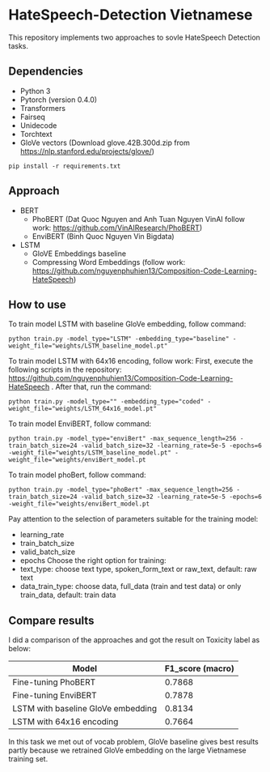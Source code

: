 # HateSpeech-Detection Vietnamese

This repository implements two approaches to sovle HateSpeech Detection tasks.

## Dependencies
* Python 3
* Pytorch (version 0.4.0)
* Transformers
* Fairseq
* Unidecode
* Torchtext
* GloVe vectors (Download glove.42B.300d.zip from https://nlp.stanford.edu/projects/glove/)
```
pip install -r requirements.txt
```
## Approach
* BERT 
  * PhoBERT (Dat Quoc Nguyen and Anh Tuan Nguyen VinAI follow work: https://github.com/VinAIResearch/PhoBERT)
  * EnviBERT (Binh Quoc Nguyen Vin Bigdata)
* LSTM
  * GloVE Embeddings baseline
  * Compressing Word Embeddings (follow work: https://github.com/nguyenphuhien13/Composition-Code-Learning-HateSpeech)
## How to use
To train model LSTM with baseline GloVe embedding, follow command:
```
python train.py -model_type="LSTM" -embedding_type="baseline" -weight_file="weights/LSTM_baseline_model.pt"
```
To train model LSTM with 64x16 encoding, follow work:
First, execute the following scripts in the repository: https://github.com/nguyenphuhien13/Composition-Code-Learning-HateSpeech .
After that, run the command:
```
python train.py -model_type="" -embedding_type="coded" -weight_file="weights/LSTM_64x16_model.pt"
```
To train model EnviBERT, follow command:
```
python train.py -model_type="enviBert" -max_sequence_length=256 -train_batch_size=24 -valid_batch_size=32 -learning_rate=5e-5 -epochs=6 -weight_file="weights/LSTM_baseline_model.pt" -weight_file="weights/enviBert_model.pt
```
To train model phoBert, follow command:
```
python train.py -model_type="phoBert" -max_sequence_length=256 -train_batch_size=24 -valid_batch_size=32 -learning_rate=5e-5 -epochs=6 -weight_file="weights/enviBert_model.pt
```
Pay attention to the selection of parameters suitable for the training model:
 * learning_rate 
 * train_batch_size
 * valid_batch_size
 * epochs
Choose the right option for training: 
 * text_type: choose text type, spoken_form_text or raw_text, default: raw text
 * data_train_type: choose data, full_data (train and test data) or only train_data, default: train data
## Compare results
I did a comparison of the approaches and got the result on Toxicity label as below:

|      Model       |          F1_score (macro)     |
| ------------- | ------------- |
| Fine-tuning PhoBERT | 0.7868|
| Fine-tuning EnviBERT | 0.7878 |
| LSTM with baseline GloVe embedding | 0.8134 |
| LSTM with 64x16 encoding | 0.7664 |

In this task we met out of vocab problem, GloVe baseline gives best results partly because we retrained GloVe embedding on the large Vietnamese training set.
